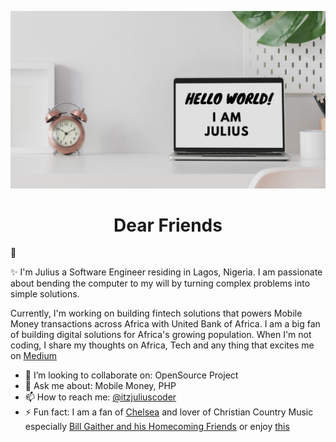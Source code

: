[![Header](https://github.com/itsjuliuscoder/itsjuliuscoder/raw/main/julius_header.png)](https://afrihow.com/)

<h1 align='center'>Dear Friends</h1>👋

✨ I'm Julius a Software Engineer residing in Lagos, Nigeria. I am passionate about bending the computer to my will by turning complex problems into simple solutions.

Currently, I'm working on building fintech solutions that powers Mobile Money transactions across Africa with United Bank of Africa. I am a big fan of building digital solutions for Africa's growing population. When I'm not coding, I share my thoughts on Africa, Tech and any thing that excites me on [Medium](https://medium.com/@juliusolajumokecoder)

<!-- You can find me on ,  or on [![LinkedIn][3.2]][3]. -->

<!--
**itsjuliuscoder/itsjuliuscoder** is a ✨ _special_ ✨ repository because its `README.md` (this file) appears on your GitHub profile.

Here are some ideas to get you started:
-->

- 👯 I’m looking to collaborate on: OpenSource Project
- 💬 Ask me about: Mobile Money, PHP
- 📫 How to reach me: [@itzjuliuscoder](https://twitter.com/itzjuliuscoder)
- ⚡ Fun fact: I am a fan of [Chelsea](https://twitter.com/ChelseaFC) and lover of Christian Country Music especially [Bill Gaither and his Homecoming Friends](https://www.youtube.com/channel/UCL7aOpP89MGVXrPu7Pzhhpw) or enjoy [this](https://www.youtube.com/watch?v=WFj8qZ0OAHk&list=PLbJ2NNqPTeArZ7O7GWeLUQI5aApZXN22I&index=4)
